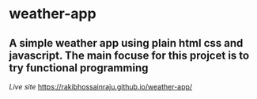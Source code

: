 # weather-app
## A simple weather app using plain html css and javascript. The main focuse for this projcet is to try functional programming 
*Live site*
https://rakibhossainraju.github.io/weather-app/ 
